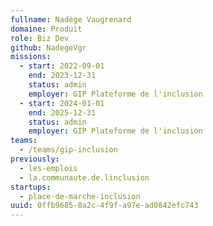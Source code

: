 ```yaml
---
fullname: Nadège Vaugrenard
domaine: Produit
role: Biz Dev
github: NadegeVgr
missions:
  - start: 2022-09-01
    end: 2023-12-31
    status: admin
    employer: GIP Plateforme de l'inclusion
  - start: 2024-01-01
    end: 2025-12-31
    status: admin
    employer: GIP Plateforme de l'inclusion
teams:
  - /teams/gip-inclusion
previously:
  - les-emplois
  - la.communaute.de.linclusion
startups:
  - place-de-marche-inclusion
uuid: 0ffb9685-8a2c-4f9f-a97e-ad0842efc743
---
```


